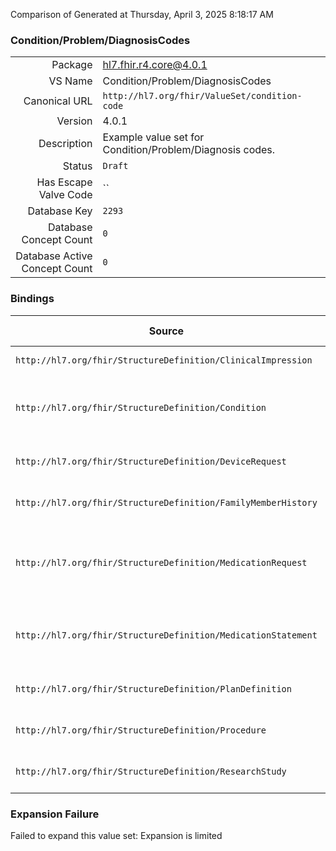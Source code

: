 Comparison of 
Generated at Thursday, April 3, 2025 8:18:17 AM

### Condition/Problem/DiagnosisCodes

|      |     |
| ---: | --- |
| Package | hl7.fhir.r4.core@4.0.1 |
| VS Name | Condition/Problem/DiagnosisCodes |
| Canonical URL | `http://hl7.org/fhir/ValueSet/condition-code` |
| Version | 4.0.1 |
| Description | Example value set for Condition/Problem/Diagnosis codes. |
| Status | `Draft` |
| Has Escape Valve Code | `` |
| Database Key | `2293` |
| Database Concept Count | `0` |
| Database Active Concept Count | `0` |
### Bindings

| Source | Element | Binding | Strength | Element Short |
| ------ | ------- | ------- | -------- | ------------- |
| `http://hl7.org/fhir/StructureDefinition/ClinicalImpression` | `ClinicalImpression.finding.itemCodeableConcept` | `http://hl7.org/fhir/ValueSet/condition-code` | `Example` | What was found |
| `http://hl7.org/fhir/StructureDefinition/Condition` | `Condition.code` | `http://hl7.org/fhir/ValueSet/condition-code` | `Example` | Identification of the condition, problem or diagnosis |
| `http://hl7.org/fhir/StructureDefinition/DeviceRequest` | `DeviceRequest.reasonCode` | `http://hl7.org/fhir/ValueSet/condition-code` | `Example` | Coded Reason for request |
| `http://hl7.org/fhir/StructureDefinition/FamilyMemberHistory` | `FamilyMemberHistory.condition.code` | `http://hl7.org/fhir/ValueSet/condition-code` | `Example` | Condition suffered by relation |
| `http://hl7.org/fhir/StructureDefinition/MedicationRequest` | `MedicationRequest.reasonCode` | `http://hl7.org/fhir/ValueSet/condition-code` | `Example` | Reason or indication for ordering or not ordering the medication |
| `http://hl7.org/fhir/StructureDefinition/MedicationStatement` | `MedicationStatement.reasonCode` | `http://hl7.org/fhir/ValueSet/condition-code` | `Example` | Reason for why the medication is being/was taken |
| `http://hl7.org/fhir/StructureDefinition/PlanDefinition` | `PlanDefinition.goal.addresses` | `http://hl7.org/fhir/ValueSet/condition-code` | `Example` | What does the goal address |
| `http://hl7.org/fhir/StructureDefinition/Procedure` | `Procedure.complication` | `http://hl7.org/fhir/ValueSet/condition-code` | `Example` | Complication following the procedure |
| `http://hl7.org/fhir/StructureDefinition/ResearchStudy` | `ResearchStudy.condition` | `http://hl7.org/fhir/ValueSet/condition-code` | `Example` | Condition being studied |

### Expansion Failure

Failed to expand this value set: Expansion is limited
